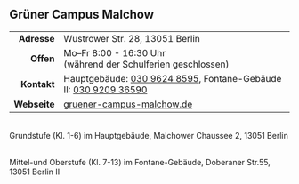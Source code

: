 ## Grüner Campus Malchow

|||
-:|:-
**Adresse** |      Wustrower Str. 28, 13051 Berlin
**Offen** |        Mo–Fr 8:00 - 16:30 Uhr<br>(während der Schulferien geschlossen)
**Kontakt** |      Hauptgebäude: <a href="tel:+493096248595">030 9624 8595</a>, Fontane-Gebäude II: <a href="tel:+4930920936590">030 9209 36590</a>       
**Webseite** |      <a target="_blank" href="http://www.gruener-campus-malchow.de/">gruener-campus-malchow.de</a>

<div id="gmap"></div><br>
Grundstufe (Kl. 1-6) im Hauptgebäude, Malchower Chaussee 2, 13051 Berlin<br>
<script>window.onload = showMap('Malchower Chaussee 2, 13051 Berlin', 0, 'gmap_mini')</script><br>

Mittel-und Oberstufe (Kl. 7-13) im Fontane-Gebäude, Doberaner Str.55, 13051 Berlin II<br>
<div id="gmap"></div><br>
<script>window.onload = showMap('Doberaner Str.55, 13051 Berlin', 0, 'gmap_mini')</script>
